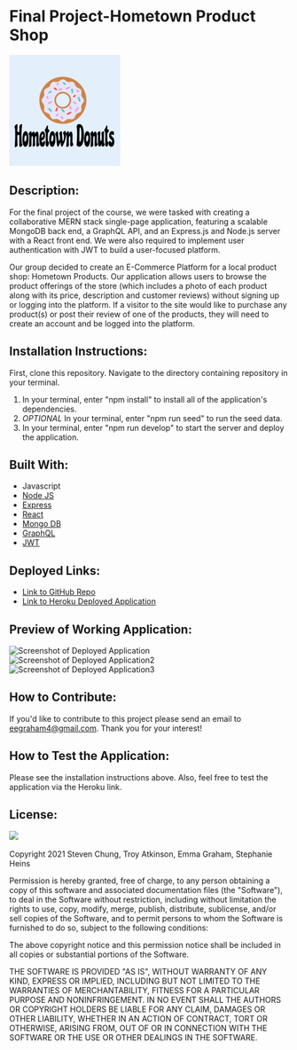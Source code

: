 # Final Project-Hometown Product Shop
![Logo](client/public/HDLogo.png)

## Description:
For the final project of the course, we were tasked with creating a collaborative MERN stack single-page application, featuring a scalable MongoDB back end, a GraphQL API, and an Express.js and Node.js server with a React front end. We were also required to implement user authentication with JWT to build a user-focused platform. 

Our group decided to create an E-Commerce Platform for a local product shop: Hometown Products. Our application allows users to browse the product offerings of the store (which includes a photo of each product along with its price, description and customer reviews) without signing up or logging into the platform. If a visitor to the site would like to purchase any product(s) or post their review of one of the products, they will need to create an account and be logged into the platform. 

## Installation Instructions:
First, clone this repository. Navigate to the directory containing repository in your terminal. 

1. In your terminal, enter "npm install" to install all of the application's dependencies. 
2. *OPTIONAL* In your terminal, enter "npm run seed" to run the seed data. 
7. In your terminal, enter "npm run develop" to start the server and deploy the application.


## Built With:
* Javascript
* [Node JS](https://nodejs.org/en/)
* [Express](https://www.npmjs.com/package/express)
* [React](https://www.npmjs.com/package/react)
* [Mongo DB](https://www.npmjs.com/package/mongodb)
* [GraphQL](https://graphql.org/)
* [JWT](https://www.npmjs.com/package/jsonwebtoken)



## Deployed Links:
* [Link to GitHub Repo](https://github.com/StephanieHeins/ProductShop)
* [Link to Heroku Deployed Application](https://github.com/StephanieHeins/ProductShop)

## Preview of Working Application:
![Screenshot of Deployed Application](./Assets/ScreenshotofDeployedApplication.PNG)
![Screenshot of Deployed Application2](./Assets/ScreenshotofDeployedApplication.PNG)
![Screenshot of Deployed Application3](./Assets/ScreenshotofDeployedApplication.PNG)

## How to Contribute:
If you'd like to contribute to this project please send an email to eegraham4@gmail.com. Thank you for your interest!

## How to Test the Application:
Please see the installation instructions above. Also, feel free to test the application via the Heroku link. 

## License:

![](https://img.shields.io/badge/License:%20MIT-pink`)

Copyright 2021 Steven Chung, Troy Atkinson, Emma Graham, Stephanie Heins

Permission is hereby granted, free of charge, to any person obtaining a copy of this software and associated documentation files (the "Software"), to deal in the Software without restriction, including without limitation the rights to use, copy, modify, merge, publish, distribute, sublicense, and/or sell copies of the Software, and to permit persons to whom the Software is furnished to do so, subject to the following conditions:

The above copyright notice and this permission notice shall be included in all copies or substantial portions of the Software.

THE SOFTWARE IS PROVIDED "AS IS", WITHOUT WARRANTY OF ANY KIND, EXPRESS OR IMPLIED, INCLUDING BUT NOT LIMITED TO THE WARRANTIES OF MERCHANTABILITY, FITNESS FOR A PARTICULAR PURPOSE AND NONINFRINGEMENT. IN NO EVENT SHALL THE AUTHORS OR COPYRIGHT HOLDERS BE LIABLE FOR ANY CLAIM, DAMAGES OR OTHER LIABILITY, WHETHER IN AN ACTION OF CONTRACT, TORT OR OTHERWISE, ARISING FROM, OUT OF OR IN CONNECTION WITH THE SOFTWARE OR THE USE OR OTHER DEALINGS IN THE SOFTWARE.
